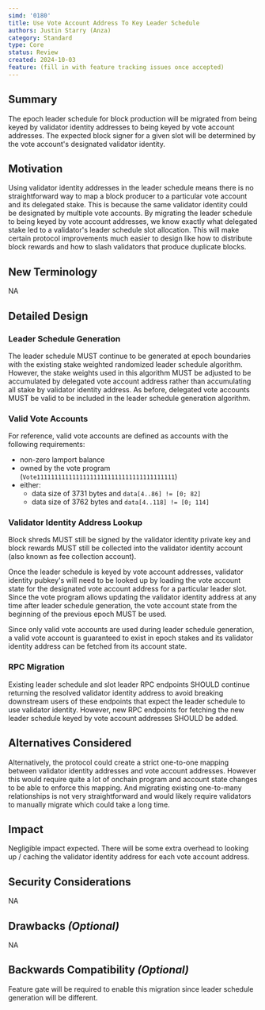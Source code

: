```yaml
---
simd: '0180'
title: Use Vote Account Address To Key Leader Schedule
authors: Justin Starry (Anza)
category: Standard
type: Core
status: Review
created: 2024-10-03
feature: (fill in with feature tracking issues once accepted)
---
```


## Summary

The epoch leader schedule for block production will be migrated from being keyed
by validator identity addresses to being keyed by vote account addresses. The
expected block signer for a given slot will be determined by the vote account's 
designated validator identity.

## Motivation

Using validator identity addresses in the leader schedule means there is no
straightforward way to map a block producer to a particular vote account and its
delegated stake. This is because the same validator identity could be designated
by multiple vote accounts. By migrating the leader schedule to being keyed by
vote account addresses, we know exactly what delegated stake led to a
validator's leader schedule slot allocation. This will make certain protocol
improvements much easier to design like how to distribute block rewards and how
to slash validators that produce duplicate blocks.

## New Terminology

NA

## Detailed Design

### Leader Schedule Generation

The leader schedule MUST continue to be generated at epoch boundaries with the
existing stake weighted randomized leader schedule algorithm. However, the stake
weights used in this algorithm MUST be adjusted to be accumulated by delegated
vote account address rather than accumulating all stake by validator identity
address. As before, delegated vote accounts MUST be valid to be included in the
leader schedule generation algorithm.

### Valid Vote Accounts

For reference, valid vote accounts are defined as accounts with the following
requirements:

- non-zero lamport balance
- owned by the vote program (`Vote111111111111111111111111111111111111111`)
- either:
  - data size of 3731 bytes and `data[4..86] != [0; 82]`
  - data size of 3762 bytes and `data[4..118] != [0; 114]`

### Validator Identity Address Lookup

Block shreds MUST still be signed by the validator identity private key and
block rewards MUST still be collected into the validator identity account (also
known as fee collection account).

Once the leader schedule is keyed by vote account addresses, validator identity
pubkey's will need to be looked up by loading the vote account state for the
designated vote account address for a particular leader slot. Since the vote
program allows updating the validator identity address at any time after leader
schedule generation, the vote account state from the beginning of the previous
epoch MUST be used.

Since only valid vote accounts are used during leader schedule generation, a
valid vote account is guaranteed to exist in epoch stakes and its validator
identity address can be fetched from its account state.

### RPC Migration

Existing leader schedule and slot leader RPC endpoints SHOULD continue returning
the resolved validator identity address to avoid breaking downstream users of
these endpoints that expect the leader schedule to use validator identity.
However, new RPC endpoints for fetching the new leader schedule keyed by vote
account addresses SHOULD be added.

## Alternatives Considered

Alternatively, the protocol could create a strict one-to-one mapping between
validator identity addresses and vote account addresses. However this would
require quite a lot of onchain program and account state changes to be able to
enforce this mapping. And migrating existing one-to-many relationships is not
very straightforward and would likely require validators to manually migrate
which could take a long time.

## Impact

Negligible impact expected. There will be some extra overhead to looking up /
caching the validator identity address for each vote account address.

## Security Considerations

NA

## Drawbacks *(Optional)*

NA

## Backwards Compatibility *(Optional)*

Feature gate will be required to enable this migration since leader schedule
generation will be different.
